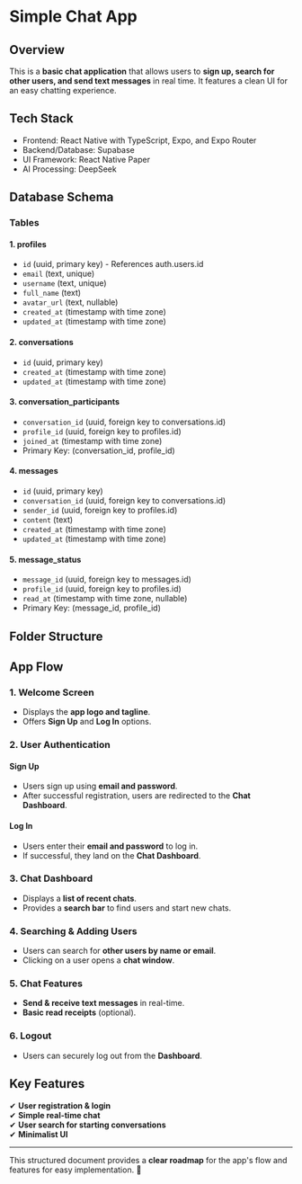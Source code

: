 # Simple Chat App  

## Overview  
This is a **basic chat application** that allows users to **sign up, search for other users, and send text messages** in real time. It features a clean UI for an easy chatting experience.  

## Tech Stack
- Frontend: React Native with TypeScript, Expo, and Expo Router
- Backend/Database: Supabase
- UI Framework: React Native Paper
- AI Processing: DeepSeek

## Database Schema

### Tables

#### 1. profiles
- `id` (uuid, primary key) - References auth.users.id
- `email` (text, unique)
- `username` (text, unique)
- `full_name` (text)
- `avatar_url` (text, nullable)
- `created_at` (timestamp with time zone)
- `updated_at` (timestamp with time zone)

#### 2. conversations
- `id` (uuid, primary key)
- `created_at` (timestamp with time zone)
- `updated_at` (timestamp with time zone)

#### 3. conversation_participants
- `conversation_id` (uuid, foreign key to conversations.id)
- `profile_id` (uuid, foreign key to profiles.id)
- `joined_at` (timestamp with time zone)
- Primary Key: (conversation_id, profile_id)

#### 4. messages
- `id` (uuid, primary key)
- `conversation_id` (uuid, foreign key to conversations.id)
- `sender_id` (uuid, foreign key to profiles.id)
- `content` (text)
- `created_at` (timestamp with time zone)
- `updated_at` (timestamp with time zone)

#### 5. message_status
- `message_id` (uuid, foreign key to messages.id)
- `profile_id` (uuid, foreign key to profiles.id)
- `read_at` (timestamp with time zone, nullable)
- Primary Key: (message_id, profile_id)

## Folder Structure

## App Flow  

### 1. **Welcome Screen**  
- Displays the **app logo and tagline**.  
- Offers **Sign Up** and **Log In** options.  

### 2. **User Authentication**  
#### **Sign Up**  
- Users sign up using **email and password**.  
- After successful registration, users are redirected to the **Chat Dashboard**.  

#### **Log In**  
- Users enter their **email and password** to log in.  
- If successful, they land on the **Chat Dashboard**.  

### 3. **Chat Dashboard**  
- Displays a **list of recent chats**.  
- Provides a **search bar** to find users and start new chats.  

### 4. **Searching & Adding Users**  
- Users can search for **other users by name or email**.  
- Clicking on a user opens a **chat window**.  

### 5. **Chat Features**  
- **Send & receive text messages** in real-time.  
- **Basic read receipts** (optional).  

### 6. **Logout**  
- Users can securely log out from the **Dashboard**.  

## Key Features  
✔ **User registration & login**  
✔ **Simple real-time chat**  
✔ **User search for starting conversations**  
✔ **Minimalist UI**  

---

This structured document provides a **clear roadmap** for the app's flow and features for easy implementation. 🚀
